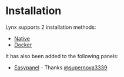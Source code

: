 # Installation

Lynx supports 2 installation methods:

* [Native](native.md)
* [Docker](docker.md)

It has also been added to the following panels:

* [Easypanel](https://easypanel.io/docs/templates/lynx) - Thanks [@supernova3339](https://github.com/supernova3339)


